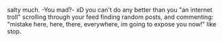salty much. -You mad?- xD you can't do any better than you "an internet troll" scrolling through your feed finding random posts, and commenting: "mistake here, here, there, everywhere, im going to expose you now!" 
like stop.
